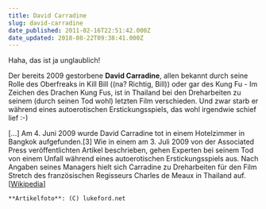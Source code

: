 ```yaml
---
title: David Carradine
slug: david-carradine
date_published: 2011-02-16T22:51:42.000Z
date_updated: 2018-08-22T09:38:41.000Z
---
```


Haha, das ist ja unglaublich!

Der bereits 2009 gestorbene **David Carradine**, allen bekannt durch seine Rolle des Oberfreaks in Kill Bill ((na? Richtig, Bill)) oder gar des Kung Fu - Im Zeichen des Drachen Kung Fus, ist in Thailand bei den Dreharbeiten zu seinem (durch seinen Tod wohl) letzten Film verschieden. Und zwar starb er während eines autoerotischen Erstickungsspiels, das wohl irgendwie schief lief :-)

[...] Am 4. Juni 2009 wurde David Carradine tot in einem Hotelzimmer in Bangkok aufgefunden.[3] Wie in einem am 3. Juli 2009 von der Associated Press veröffentlichten Artikel beschrieben, gehen Experten bei seinem Tod von einem Unfall während eines autoerotischen Erstickungsspiels aus. Nach Angaben seines Managers hielt sich Carradine zu Dreharbeiten für den Film Stretch des französischen Regisseurs Charles de Meaux in Thailand auf. [[Wikipedia](http://de.wikipedia.org/wiki/David_Carradine)]

`**Artikelfoto**: (C) lukeford.net`
